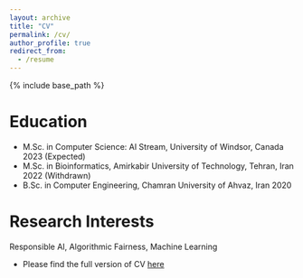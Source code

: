 ```yaml
---
layout: archive
title: "CV"
permalink: /cv/
author_profile: true
redirect_from:
  - /resume
---
```


{% include base_path %}

Education
======
* M.Sc. in Computer Science: AI Stream, University of Windsor, Canada  2023 (Expected)
* M.Sc. in Bioinformatics, Amirkabir University of Technology, Tehran, Iran  2022 (Withdrawn)
* B.Sc. in Computer Engineering, Chamran University of Ahvaz, Iran  2020


Research Interests
======
Responsible AI, Algorithmic Fairness, Machine Learning

* Please find the full version of CV [here](files/HamedLoghmani_Resume_August2023.pdf)
